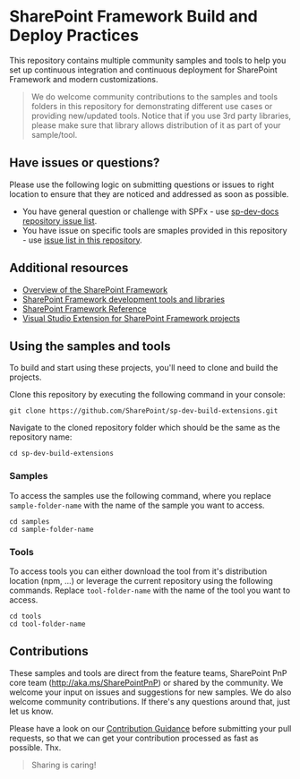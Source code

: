 # SharePoint Framework Build and Deploy Practices
This repository contains multiple community samples and tools to help you set up continuous integration and continuous deployment for SharePoint Framework and modern customizations.

> We do welcome community contributions to the samples and tools folders in this repository for demonstrating different use cases or providing new/updated tools. Notice that if you use 3rd party libraries, please make sure that library allows distribution of it as part of your sample/tool.

## Have issues or questions?
Please use the following logic on submitting questions or issues to right location to ensure that they are noticed and addressed as soon as possible.
* You have general question or challenge with SPFx - use [sp-dev-docs repository issue list](https://github.com/SharePoint/sp-dev-docs/issues).
* You have issue on specific tools are smaples provided in this repository - use [issue list in this repository](https://github.com/SharePoint/sp-dev-build-extensions/issues).

## Additional resources

* [Overview of the SharePoint Framework](http://dev.office.com/sharepoint/docs/spfx/sharepoint-framework-overview)
* [SharePoint Framework development tools and libraries](http://dev.office.com/sharepoint/docs/spfx/tools-and-libraries)
* [SharePoint Framework Reference](http://aka.ms/spfx-reference)
* [Visual Studio Extension for SharePoint Framework projects](https://github.com/SharePoint/sp-dev-fx-vs-extension)

## Using the samples and tools

To build and start using these projects, you'll need to clone and build the projects.

Clone this repository by executing the following command in your console:

```shell
git clone https://github.com/SharePoint/sp-dev-build-extensions.git
```

Navigate to the cloned repository folder which should be the same as the repository name:

```shell
cd sp-dev-build-extensions
```

### Samples
To access the samples use the following command, where you replace `sample-folder-name` with the name of the sample you want to access.

```shell
cd samples
cd sample-folder-name
```
### Tools
To access tools you can either download the tool from it's distribution location (npm, ...) or leverage the current repository using the following commands. Replace `tool-folder-name` with the name of the tool you want to access.
```shell
cd tools
cd tool-folder-name
```

## Contributions

These samples and tools are direct from the feature teams, SharePoint PnP core team (http://aka.ms/SharePointPnP) or shared by the community. We welcome your input on issues and suggestions for new samples. We do also welcome community contributions. If there's any questions around that, just let us know.

Please have a look on our [Contribution Guidance](./.github/CONTRIBUTING.md) before submitting your pull requests, so that we can get your contribution processed as fast as possible. Thx.

> Sharing is caring!
